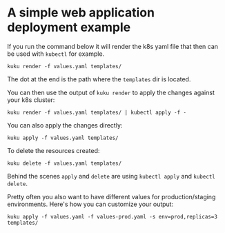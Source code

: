 # A simple web application deployment example 

If you run the command below it will render the k8s yaml file that then can be used with `kubectl` for example.

    kuku render -f values.yaml templates/
    
The dot at the end is the path where the `templates` dir is located.
    
You can then use the output of `kuku render` to apply the changes against your k8s cluster:

    kuku render -f values.yaml templates/ | kubectl apply -f -
    
    
You can also apply the changes directly:

    kuku apply -f values.yaml templates/


To delete the resources created:

    kuku delete -f values.yaml templates/
    
    
Behind the scenes `apply` and `delete` are using `kubectl apply` and `kubectl delete`.

Pretty often you also want to have different values for production/staging environments.
Here's how you can customize your output:

    kuku apply -f values.yaml -f values-prod.yaml -s env=prod,replicas=3 templates/
